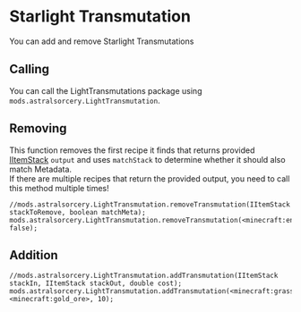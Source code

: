 # Starlight Transmutation

You can add and remove Starlight Transmutations


## Calling
You can call the LightTransmutations package using `mods.astralsorcery.LightTransmutation`.  

## Removing
This function removes the first recipe it finds that returns provided [IItemStack](/Vanilla/Items/IItemStack/) `output` and uses `matchStack` to determine whether it should also match Metadata.  
If there are multiple recipes that return the provided output, you need to call this method multiple times!

```zenscript
//mods.astralsorcery.LightTransmutation.removeTransmutation(IItemStack stackToRemove, boolean matchMeta);
mods.astralsorcery.LightTransmutation.removeTransmutation(<minecraft:end_stone>, false);
```

## Addition
```zenscript
//mods.astralsorcery.LightTransmutation.addTransmutation(IItemStack stackIn, IItemStack stackOut, double cost);
mods.astralsorcery.LightTransmutation.addTransmutation(<minecraft:grass>, <minecraft:gold_ore>, 10);
```